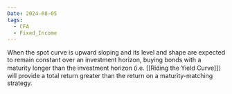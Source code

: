 ```yaml
---
Date: 2024-08-05
tags:
  - CFA
  - Fixed_Income
---
```

When the spot curve is upward sloping and its level and shape are expected to remain constant over an investment horizon, buying bonds with a maturity longer than the investment horizon (i.e. [[Riding the Yield Curve]]）will provide a total return greater than the return on a maturity-matching strategy.